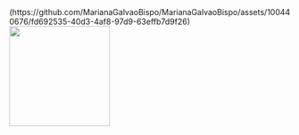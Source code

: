 <div>
(https://github.com/MarianaGalvaoBispo/MarianaGalvaoBispo/assets/100440676/fd692535-40d3-4af8-97d9-63effb7d9f26)
<img height="180em" src="https://github-readme-stats.vercel.app/api?username=MarianaGalvaoBispo&show_icons=true&theme=tokyonight&include_all_commits=true&count_private=true"/>
</div>

